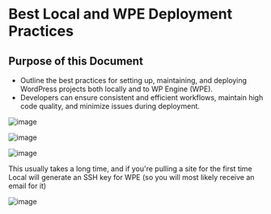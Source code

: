 # Best Local and WPE Deployment Practices

## Purpose of this Document

- Outline the best practices for setting up, maintaining, and deploying WordPress projects both locally and to WP Engine (WPE). 
- Developers can ensure consistent and efficient workflows, maintain high code quality, and minimize issues during deployment.

![image](https://github.com/user-attachments/assets/154d516d-e829-4c07-9769-cc1289e27c81)


![image](https://github.com/user-attachments/assets/4911c6cb-f70f-40fd-a8f4-e39d500137b2)


![image](https://github.com/user-attachments/assets/1f5a706f-07dc-4e26-ae2e-19cab6a7ecc0)

This usually takes a long time, and if you're pulling a site for the first time Local will generate an SSH key for WPE (so you will most likely receive an email for it)

![image](https://github.com/user-attachments/assets/3ee4b35e-e624-4dcc-9996-470a5e271953)

